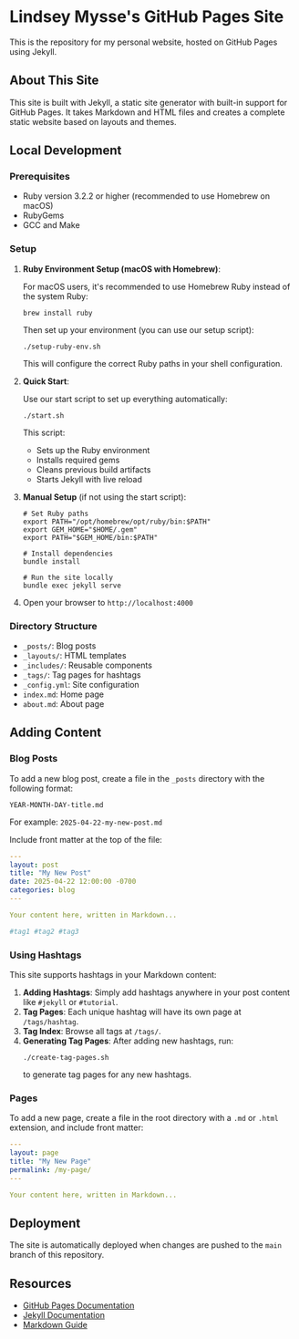 # Lindsey Mysse's GitHub Pages Site

This is the repository for my personal website, hosted on GitHub Pages using Jekyll.

## About This Site

This site is built with Jekyll, a static site generator with built-in support for GitHub Pages. It takes Markdown and HTML files and creates a complete static website based on layouts and themes.

## Local Development

### Prerequisites

- Ruby version 3.2.2 or higher (recommended to use Homebrew on macOS)
- RubyGems
- GCC and Make

### Setup

1. **Ruby Environment Setup (macOS with Homebrew)**:
   
   For macOS users, it's recommended to use Homebrew Ruby instead of the system Ruby:
   ```
   brew install ruby
   ```
   
   Then set up your environment (you can use our setup script):
   ```
   ./setup-ruby-env.sh
   ```
   
   This will configure the correct Ruby paths in your shell configuration.

2. **Quick Start**:
   
   Use our start script to set up everything automatically:
   ```
   ./start.sh
   ```
   
   This script:
   - Sets up the Ruby environment
   - Installs required gems
   - Cleans previous build artifacts
   - Starts Jekyll with live reload

3. **Manual Setup** (if not using the start script):
   ```
   # Set Ruby paths
   export PATH="/opt/homebrew/opt/ruby/bin:$PATH"
   export GEM_HOME="$HOME/.gem"
   export PATH="$GEM_HOME/bin:$PATH"
   
   # Install dependencies
   bundle install
   
   # Run the site locally
   bundle exec jekyll serve
   ```

4. Open your browser to `http://localhost:4000`

### Directory Structure

- `_posts/`: Blog posts
- `_layouts/`: HTML templates
- `_includes/`: Reusable components
- `_tags/`: Tag pages for hashtags
- `_config.yml`: Site configuration
- `index.md`: Home page
- `about.md`: About page

## Adding Content

### Blog Posts

To add a new blog post, create a file in the `_posts` directory with the following format:

```
YEAR-MONTH-DAY-title.md
```

For example: `2025-04-22-my-new-post.md`

Include front matter at the top of the file:

```yaml
---
layout: post
title: "My New Post"
date: 2025-04-22 12:00:00 -0700
categories: blog
---

Your content here, written in Markdown...

#tag1 #tag2 #tag3
```

### Using Hashtags

This site supports hashtags in your Markdown content:

1. **Adding Hashtags**: Simply add hashtags anywhere in your post content like `#jekyll` or `#tutorial`.
2. **Tag Pages**: Each unique hashtag will have its own page at `/tags/hashtag`.
3. **Tag Index**: Browse all tags at `/tags/`.
4. **Generating Tag Pages**: After adding new hashtags, run:
   ```
   ./create-tag-pages.sh
   ```
   to generate tag pages for any new hashtags.

### Pages

To add a new page, create a file in the root directory with a `.md` or `.html` extension, and include front matter:

```yaml
---
layout: page
title: "My New Page"
permalink: /my-page/
---

Your content here, written in Markdown...
```

## Deployment

The site is automatically deployed when changes are pushed to the `main` branch of this repository.

## Resources

- [GitHub Pages Documentation](https://docs.github.com/en/pages)
- [Jekyll Documentation](https://jekyllrb.com/docs/)
- [Markdown Guide](https://www.markdownguide.org/) 